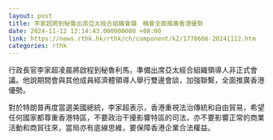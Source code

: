 ```yaml
---
layout: post
title: 李家超將到秘魯出席亞太經合組織會議　稱會全面推廣香港優勢
date: 2024-11-12 12:14:43.000000000 +08:00
link: https://news.rthk.hk/rthk/ch/component/k2/1778666-20241112.htm
categories: rthk
---
```


行政長官李家超凌晨將啟程到秘魯利馬，準備出席亞太經合組織領導人非正式會議。他說期間會與其他成員經濟體領導人舉行雙邊會談，加強聯繫，全面推廣香港優勢。

對於特朗普再度當選美國總統，李家超表示，香港重視法治傳統和自由貿易，希望任何國家都尊重香港特區，不要政治干擾影響特區的司法，亦不要影響正常的商業活動和商貿往來，當局亦有底線思維，要保障香港企業合法權益。
